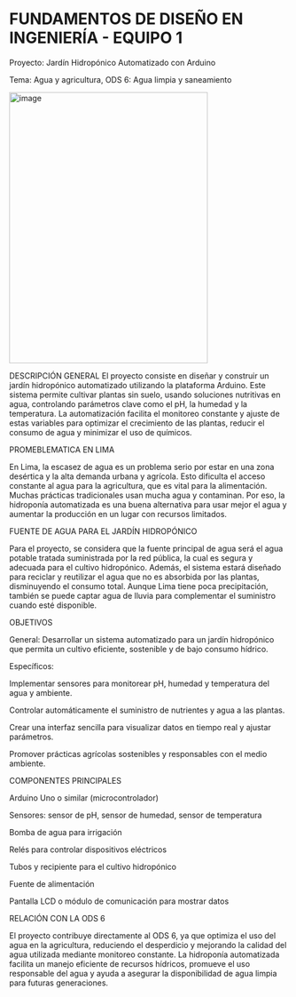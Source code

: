 # FUNDAMENTOS DE DISEÑO EN INGENIERÍA - EQUIPO 1

Proyecto: Jardín Hidropónico Automatizado con Arduino

Tema: Agua y agricultura, ODS 6: Agua limpia y saneamiento

<img width="358" height="488" alt="image" src="https://github.com/user-attachments/assets/dfec6b8f-de22-44cf-a521-91a19284f2d6" />

DESCRIPCIÓN GENERAL
El proyecto consiste en diseñar y construir un jardín hidropónico automatizado utilizando la plataforma Arduino. Este sistema permite cultivar plantas sin suelo, usando soluciones nutritivas en agua, controlando parámetros clave como el pH, la humedad y la temperatura. La automatización facilita el monitoreo constante y ajuste de estas variables para optimizar el crecimiento de las plantas, reducir el consumo de agua y minimizar el uso de químicos.

PROMEBLEMATICA EN LIMA

En Lima, la escasez de agua es un problema serio por estar en una zona desértica y la alta demanda urbana y agrícola. Esto dificulta el acceso constante al agua para la agricultura, que es vital para la alimentación. Muchas prácticas tradicionales usan mucha agua y contaminan. Por eso, la hidroponía automatizada es una buena alternativa para usar mejor el agua y aumentar la producción en un lugar con recursos limitados.

FUENTE DE AGUA PARA EL JARDÍN HIDROPÓNICO

Para el proyecto, se considera que la fuente principal de agua será el agua potable tratada suministrada por la red pública, la cual es segura y adecuada para el cultivo hidropónico. Además, el sistema estará diseñado para reciclar y reutilizar el agua que no es absorbida por las plantas, disminuyendo el consumo total. Aunque Lima tiene poca precipitación, también se puede captar agua de lluvia para complementar el suministro cuando esté disponible.

OBJETIVOS

General:
Desarrollar un sistema automatizado para un jardín hidropónico que permita un cultivo eficiente, sostenible y de bajo consumo hídrico.

Específicos:

Implementar sensores para monitorear pH, humedad y temperatura del agua y ambiente.

Controlar automáticamente el suministro de nutrientes y agua a las plantas.

Crear una interfaz sencilla para visualizar datos en tiempo real y ajustar parámetros.

Promover prácticas agrícolas sostenibles y responsables con el medio ambiente.

COMPONENTES PRINCIPALES

Arduino Uno o similar (microcontrolador)

Sensores: sensor de pH, sensor de humedad, sensor de temperatura

Bomba de agua para irrigación

Relés para controlar dispositivos eléctricos

Tubos y recipiente para el cultivo hidropónico

Fuente de alimentación

Pantalla LCD o módulo de comunicación para mostrar datos

RELACIÓN CON LA ODS 6

El proyecto contribuye directamente al ODS 6, ya que optimiza el uso del agua en la agricultura, reduciendo el desperdicio y mejorando la calidad del agua utilizada mediante monitoreo constante. La hidroponía automatizada facilita un manejo eficiente de recursos hídricos, promueve el uso responsable del agua y ayuda a asegurar la disponibilidad de agua limpia para futuras generaciones.
